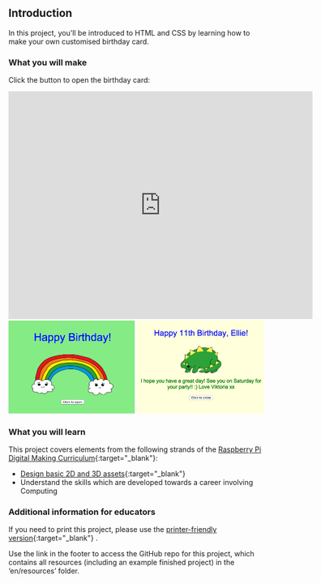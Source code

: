 ## Introduction

In this project, you'll be introduced to HTML and CSS by learning how to make your own customised birthday card.

### What you will make

Click the button to open the birthday card:

<div class="trinket">
  <iframe src="https://trinket.io/embed/html/c3d52cf65c?outputOnly=true&start=result" width="600" height="450" frameborder="0" marginwidth="0" marginheight="0" allowfullscreen>
  </iframe>
  <img src="images/birthday-final.png">
</div>

### What you will learn

This project covers elements from the following strands of the [Raspberry Pi Digital Making Curriculum](http://rpf.io/curriculum){:target="_blank"}:

+ [Design basic 2D and 3D assets](https://www.raspberrypi.org/curriculum/design/creator){:target="_blank"}
+ Understand the skills which are developed towards a career involving Computing

### Additional information for educators

If you need to print this project, please use the [printer-friendly version](https://projects.raspberrypi.org/en/projects/happy-birthday/print){:target="_blank"} .

Use the link in the footer to access the GitHub repo for this project, which contains all resources (including an example finished project) in the ‘en/resources’ folder.
